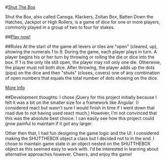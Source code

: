 #[Shut The Box](https://amaxj.github.io/shutthebox/)

Shut the Box, also called Canoga, Klackers, Zoltan Box, Batten Down the Hatches, Jackpot or High Rollers, is a game of dice for one or more players, commonly played in a group of two to four for stakes.

##[Play now!](https://amaxj.github.io/shutthebox/)

##Rules
At the start of the game all levers or tiles are "open" (cleared, up), showing the numerals 1 to 9.
During the game, each player plays in turn. A player begins his or her turn by throwing or rolling the die or dice into the box. If 1 is the only tile still open, the player may roll only one die. Otherwise, the player must roll both dice.
After throwing, the player adds up the dots (pips) on the dice and then "shuts" (closes, covers) one of any combination of open numbers that equals the total number of dots showing on the dice.

[More Info](https://en.wikipedia.org/wiki/Shut_the_Box)

##Development thoughts:
I chose jQuery for this project initially because I felt it was a bit on the smaller size for a framework like Angular. (I considered react but wasn't sure I would finish in time if I went down that road due to not having used react much.) However, I'm not convinced that this was the absolute best choice. I can easily see how this project could grow painful to maintain if it got any larger.

Other then that, I had fun designing the game logic and the UI. I considered making the SHUTTHEBOX object a class but I decided not to in the end. I chose to maintain game state in an object nested on the SHUTTHEBOX object as this seemed easy to work with. I'd be interested in learning about alternative approaches however. Cheers, and enjoy the game!